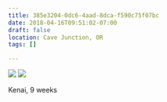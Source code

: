 ```yaml
---
title: 385e3204-0dc6-4aad-8dca-f590c75f07bc
date: 2018-04-16T09:51:02-07:00
draft: false
location: Cave Junction, OR
tags: []

---
```




![](https://d17enza3bfujl8.cloudfront.net/DSCF9659.jpg)
![](https://d17enza3bfujl8.cloudfront.net/DSCF9656.jpg)

Kenai, 9 weeks


